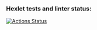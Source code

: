 ### Hexlet tests and linter status:
[![Actions Status](https://github.com/St1leXX/qa-engineer-project-85/actions/workflows/hexlet-check.yml/badge.svg)](https://github.com/St1leXX/qa-engineer-project-85/actions)